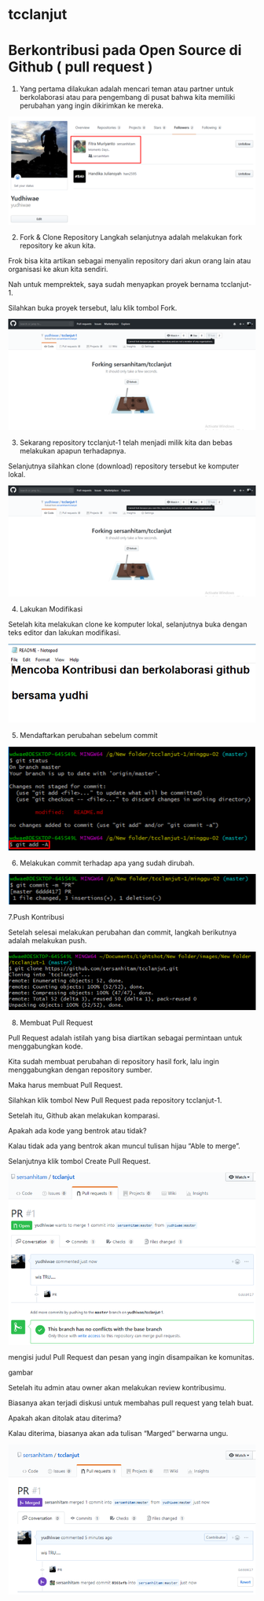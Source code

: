 # tcclanjut

# Berkontribusi pada Open Source di Github ( pull request )

1. Yang pertama dilakukan adalah mencari teman atau partner untuk berkolaborasi atau para pengembang di pusat bahwa kita memiliki perubahan yang ingin dikirimkan ke mereka.

![01](images/Screenshot_1.png)

2. Fork & Clone Repository
Langkah selanjutnya adalah melakukan fork repository ke akun kita.

Frok bisa kita artikan sebagai menyalin repository dari akun orang lain atau organisasi ke akun kita sendiri.

Nah untuk memprektek, saya sudah menyapkan proyek bernama tcclanjut-1.

Silahkan buka proyek tersebut, lalu klik tombol Fork.


![02](images/Screenshot_2.png)


3. Sekarang repository tcclanjut-1 telah menjadi milik kita dan bebas melakukan apapun terhadapnya.

Selanjutnya silahkan clone (download) repository tersebut ke komputer lokal.

![03](images/Screenshot_2.png) 

4. Lakukan Modifikasi

Setelah kita melakukan clone ke komputer lokal, selanjutnya buka dengan teks editor dan lakukan modifikasi.

![04](images/Screenshot_4.png)

5. Mendaftarkan perubahan sebelum commit

![05](images/Screenshot_5.png)

6. Melakukan commit terhadap apa yang sudah dirubah.

![06](images/Screenshot_6.png)

7.Push Kontribusi

Setelah selesai melakukan perubahan dan commit, langkah berikutnya adalah melakukan push.

![07](images/Screenshot_7.png)

8. Membuat Pull Request

Pull Request adalah istilah yang bisa diartikan sebagai permintaan untuk menggabungkan kode.

Kita sudah membuat perubahan di repository hasil fork, lalu ingin menggabungkan dengan repository sumber.

Maka harus membuat Pull Request.

Silahkan klik tombol New Pull Request pada repository tcclanjut-1.

Setelah itu, Github akan melakukan komparasi.

Apakah ada kode yang bentrok atau tidak?

Kalau tidak ada yang bentrok akan muncul tulisan hijau “Able to merge”.

Selanjutnya klik tombol Create Pull Request.

![08](images/Screenshot_8.png)

mengisi judul Pull Request dan pesan yang ingin disampaikan ke komunitas.

gambar

Setelah itu admin atau owner akan melakukan review kontribusimu.

Biasanya akan terjadi diskusi untuk membahas pull request yang telah buat.

Apakah akan ditolak atau diterima?

Kalau diterima, biasanya akan ada tulisan “Marged” berwarna ungu.

![09](images/Screenshot_9.png)
